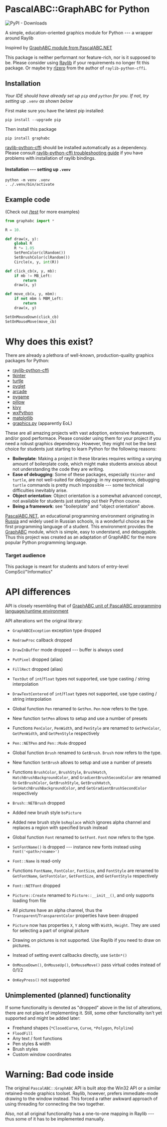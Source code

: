 # PascalABC::GraphABC for Python

![PyPI - Downloads](https://img.shields.io/pypi/dm/graphabc)

A simple, education-oriented graphics module for Python --- a wrapper around Raylib

Inspired by [GraphABC module from PascalABC.NET](https://www.pascalabc.net/downloads/pabcnethelp/topics/PABCUnits/GraphABC/index.html)

This package is neither performant nor feature-rich, nor is it supposed to be. Please consider
using [Raylib](https://www.raylib.com) if your requirements no longer fit this package. Or maybe
try [rlzero](https://github.com/electronstudio/rlzero) from the author of `raylib-python-cffi`.



## Installation

*Your IDE should have already set up `pip` and `python` for you. If not, try setting up `.venv` as shown below*

First make sure you have the latest pip installed:

    pip install --upgrade pip

Then install this package

    pip install graphabc

[raylib-python-cffi](https://pypi.org/project/raylib/) should be installed automatically as a
dependency. Please consult [raylib-python-cffi troubleshooting guide](https://github.com/electronstudio/raylib-python-cffi?tab=readme-ov-file#problems)
if you have problems with installation of raylib bindings.

#### Installation --- setting up `.venv`

```
python -m venv .venv
. ./.venv/bin/activate
```



## Example code

(Check out [/test](test) for more examples)

```python
from graphabc import *

R = 10.

def draw(x, y):
	global R
	R *= 1.05
	SetPenColor(clRandom())
	SetBrushColor(clRandom())
	Circle(x, y, int(R))

def click_cb(x, y, mb):
	if mb != MB_Left:
		return
	draw(x, y)

def move_cb(x, y, mbm):
	if not mbm & MBM_Left:
		return
	draw(x, y)

SetOnMouseDown(click_cb)
SetOnMouseMove(move_cb)
```



# Why does this exist?

There are already a plethora of well-known, production-quality graphics packages for Python:
- [raylib-python-cffi](https://github.com/electronstudio/raylib-python-cffi)
- [tkinter](https://docs.python.org/3/library/tkinter.html)
- [turtle](https://docs.python.org/3/library/turtle.html)
- [pyglet](https://github.com/pyglet/pyglet)
- [arcade](https://github.com/pythonarcade/arcade)
- [pygame](https://github.com/pygame/pygame)
- [pillow](https://github.com/python-pillow/Pillow)
- [kivy](https://github.com/kivy/kivy)
- [wxPython](https://github.com/wxWidgets/Phoenix)
- [matplotlib](https://github.com/matplotlib/matplotlib)
- [graphics.py](https://mcsp.wartburg.edu/zelle/python/graphics.py) (apparently EoL)

These are all amazing projects with vast adoption, extensive featuresets, and/or good performace. Please
consider using them for your project if you need a robust graphics dependency. However, they might
not be the best choice for students just starting to learn Python for the following reasons:

- **Boilerplate**: Making a project in these libraries requires writing a varying amount of
  boilerplate code, which might make students anxious about not understanding the code they are
  writing.
- **Ease of debugging**: Some of these packages, especially `tkinter` and `turtle`, are not
  well-suited for debugging: in my experience, debugging `turtle` commands is pretty much
  impossible --- some technical difficulties inevitably arise.
- **Object orientation**: Object orientation is a somewhat advanced concept, not available for
  students just starting out their Python course.
- **Being a framework**: see "boilerplate" and "object orientation" above.

[PascalABC.NET](https://www.pascalabc.net/), an educational programming environment originating in
[Russia](https://en.wikipedia.org/wiki/Russia) and widely used in Russian schools, is a wonderful
choice as the first programming language of a student. This environment provides
the [GraphABC](https://www.pascalabc.net/downloads/pabcnethelp/topics/PABCUnits/GraphABC/index.html) module,
which is simple, easy to understand, and debuggable. Thus this project was created as an adaptation
of GraphABC for the more popular Python programming language.

### Target audience

This package is meant for students and tutors of entry-level CompSci/"Informatics"



# API differences

API is closely resembling that of [GraphABC unit of PascalABC programming language/runtime environment](https://pascalabc.net/downloads/pabcnethelp/topics/PABCUnits/GraphABC/index.html)

API alterations wrt the original library:

- `GraphABCException` exception type dropped
- `RedrawProc` callback dropped
- `DrawInBuffer` mode dropped --- buffer is always used

- `PutPixel` dropped (alias)
- `FillRect` dropped (alias)
- `TextOut` of `int`/`float` types not supported, use type casting / string interpolation
- `DrawTextCentered` of `int`/`float` types not supported, use type casting / string interpolation

- Global function `Pen` renamed to `GetPen`. `Pen` now refers to the type.
- New function `SetPen` allows to setup and use a number of presets
- Functions `PenColor`, `PenWidth`, and `PenStyle` are renamed to `GetPenColor`, `GetPenWidth`, and `GetPenStyle` respectively
- `Pen::NETPen` and `Pen::Mode` dropped

- Global function `Brush` renamed to `GetBrush`. `Brush` now refers to the type.
- New function `SetBrush` allows to setup and use a number of presets
- Functions `BrushColor`, `BrushStyle`, `BrushHatch`, `HatchBrushBackgroundColor`, and `GradientBrushSecondColor` are renamed to `GetBrushColor`, `GetBrushStyle`, `GetBrushHatch`, `GetHatchBrushBackgroundColor`, and `GetGradientBrushSecondColor` respectively
- `Brush::NETBrush` dropped
- Added new brush style `bsPicture`
- Added new brush style `bsReplace` which ignores alpha channel and replaces a region with specified brush instead

- Global function `Font` renamed to `GetFont`. `Font` now refers to the type.
- `SetFontName()` is dropped --- instance new fonts instead using `Font('<path>/<name>')`
- `Font::Name` is read-only
- Functions `FontName`, `FontColor`, `FontSize`, and `FontStyle` are renamed to `GetFontName`, `GetFontColor`, `GetFontSize`, and `GetFontStyle` respectively
- `Font::NETFont` dropped

- `Picture::Create` renamed to `Picture::__init__()`, and only supports loading from file
- All pictures have an alpha channel, thus the `Transparent`/`TransparentColor` properties have been dropped
- `Picture` now has properties `X`, `Y` along with `Width`, `Height`. They are used for selecting a part of original picture
- Drawing on pictures is not supported. Use Raylib if you need to draw on pictures.

- Instead of setting event callbacks directly, use `SetOn*()`
- `OnMouseDown()`, `OnMouseUp()`, `OnMouseMove()` pass virtual codes instead of 0/1/2
- `OnKeyPress()` not supported



## Unimplemented (planned) functionality

If some functionality is denoted as "dropped" above in the list of alterations, there are not plans
of implementing it.  Still, some other functionality isn't yet supported and might be added later:

- Freehand shapes (`*ClosedCurve`, `Curve`, `*Polygon`, `Polyline`)
- `FloodFill`
- Any text / font functions
- Pen styles & width
- Brush styles
- Custom window coordinates



# Warning: Bad code inside

The original `PascalABC::GraphABC` API is built atop the Win32 API or a similar retained-mode
graphics toolset. Raylib, however, prefers immediate-mode drawing to the window instead. This forced
a rather awkward approach of using threading for connecting the two together.

Also, not all original functionality has a one-to-one mapping in Raylib --- thus some of it has to
be implemented manually.

